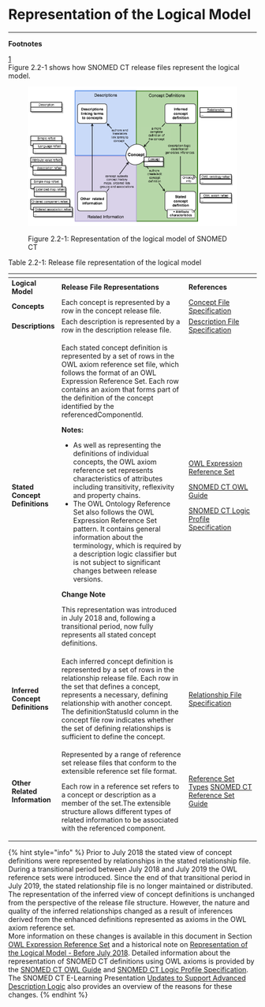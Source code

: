 # Representation of the Logical Model



***

**Footnotes**

[1](https://confluence.ihtsdotools.org/display/DOCRELFMT/2.2+Representation+of+the+Logical+Model#backref1)\
Figure 2.2-1 shows how SNOMED CT release files represent the logical model.

<figure><img src="../images/71172642.png" alt=""><figcaption><p>Figure 2.2-1: Representation of the logical model of SNOMED CT</p></figcaption></figure>

Table 2.2-1: Release file representation of the logical model

<table data-header-hidden><thead><tr><th></th><th width="407.5625"></th><th width="224.84375"></th></tr></thead><tbody><tr><td><strong>Logical Model</strong></td><td><strong>Release File Representations</strong></td><td><strong>References</strong></td></tr><tr><td><strong>Concepts</strong></td><td>Each concept is represented by a row in the concept release file.</td><td><a href="../4 component-release-files-specification/4.2 file-format-specifications/4.2.1-concept-file-specification.md">Concept File Specification</a></td></tr><tr><td><strong>Descriptions</strong></td><td>Each description is represented by a row in the description release file.</td><td><a href="../4 component-release-files-specification/4.2 file-format-specifications/4.2.2 description-file-specification/">Description File Specification</a></td></tr><tr><td><strong>Stated Concept Definitions</strong></td><td><p>Each stated concept definition is represented by a set of rows in the OWL axiom reference set file, which follows the format of an OWL Expression Reference Set. Each row contains an axiom that forms part of the definition of the concept identified by the referencedComponentId.</p><p></p><p><strong>Notes:</strong> </p><ul><li>As well as representing the definitions of individual concepts, the OWL axiom reference set represents characteristics of attributes including transitivity, reflexivity and property chains.</li><li>The OWL Ontology Reference Set also follows the OWL Expression Reference Set pattern. It contains general information about the terminology, which is required by a description logic classifier but is not subject to significant changes between release versions.</li></ul><p><strong>Change Note</strong></p><p>This representation was introduced in July 2018 and, following a transitional period, now fully represents all stated concept definitions.</p></td><td><p><a href="../appendixes/appendix-b.-specification-reference-information/o/owl-expression-reference-set-file.md">OWL Expression Reference Set</a></p><p><a href="https://app.gitbook.com/o/h8Z6qGxuQrzM9vbx5bPT/s/UVgNFMSypqSsi48DpFEe/">SNOMED CT OWL Guide</a></p><p><a href="../4 component-release-files-specification/4.2 file-format-specifications/4.2.1-concept-file-specification.md">SNOMED CT Logic Profile Specification</a></p></td></tr><tr><td><strong>Inferred Concept Definitions</strong></td><td>Each inferred concept definition is represented by a set of rows in the relationship release file. Each row in the set that defines a concept, represents a necessary, defining relationship with another concept. The definitionStatusId column in the concept file row indicates whether the set of defining relationships is sufficient to define the concept.</td><td><a href="../4 component-release-files-specification/4.2 file-format-specifications/4.2.3-relationship-file-specification.md">Relationship File Specification</a></td></tr><tr><td><strong>Other Related Information</strong></td><td><p>Represented by a range of reference set release files that conform to the extensible reference set file format.</p><p>Each row in a reference set refers to a concept or description as a member of the set.The extensible structure allows different types of related information to be associated with the referenced component.</p></td><td><a href="../5 reference-set-release-files-specification/5.2 reference-set-types/">Reference Set Types</a> <a href="https://app.gitbook.com/o/h8Z6qGxuQrzM9vbx5bPT/s/qOI2v58ZsXOoklmwBOk4/">SNOMED CT Reference Set Guide</a></td></tr></tbody></table>

{% hint style="info" %}
Prior to July 2018 the stated view of concept definitions were represented by relationships in the stated relationship file. During a transitional period between July 2018 and July 2019 the OWL reference sets were introduced. Since the end of that transitional period in July 2019, the stated relationship file is no longer maintained or distributed.\
The representation of the inferred view of concept definitions is unchanged from the perspective of the release file structure. However, the nature and quality of the inferred relationships changed as a result of inferences derived from the enhanced definitions represented as axioms in the OWL axiom reference set.\
More information on these changes is available in this document in Section [OWL Expression Reference Set](<../5 reference-set-release-files-specification/5.2 reference-set-types/5.2.1 content-reference-sets/5.2.1.9-owl-expression-reference-set.md>) and a historical note on [Representation of the Logical Model - Before July 2018](../2%20snomed-ct-logical-model/Representation-of-the-Logical-Model---Before-July-2018_71172638.html). Detailed information about the representation of SNOMED CT definitions using OWL axioms is provided by the [SNOMED CT OWL Guide](https://app.gitbook.com/o/h8Z6qGxuQrzM9vbx5bPT/s/UVgNFMSypqSsi48DpFEe/) and [SNOMED CT Logic Profile Specification](<../4 component-release-files-specification/4.2 file-format-specifications/4.2.1-concept-file-specification.md>).\
The SNOMED CT E-Learning Presentation [Updates to Support Advanced Description Logic](https://elearning.ihtsdotools.org/mod/scorm/view.php?id=2456) also provides an overview of the reasons for these changes.
{% endhint %}

